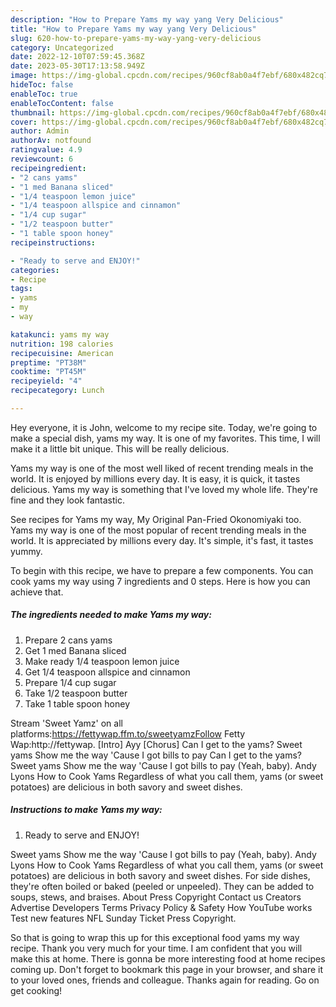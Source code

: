 ```yaml
---
description: "How to Prepare Yams my way yang Very Delicious"
title: "How to Prepare Yams my way yang Very Delicious"
slug: 620-how-to-prepare-yams-my-way-yang-very-delicious
category: Uncategorized
date: 2022-12-10T07:59:45.368Z
date: 2023-05-30T17:13:58.949Z
image: https://img-global.cpcdn.com/recipes/960cf8ab0a4f7ebf/680x482cq70/yams-my-way-recipe-main-photo.jpg
hideToc: false
enableToc: true
enableTocContent: false
thumbnail: https://img-global.cpcdn.com/recipes/960cf8ab0a4f7ebf/680x482cq70/yams-my-way-recipe-main-photo.jpg
cover: https://img-global.cpcdn.com/recipes/960cf8ab0a4f7ebf/680x482cq70/yams-my-way-recipe-main-photo.jpg
author: Admin
authorAv: notfound
ratingvalue: 4.9
reviewcount: 6
recipeingredient:
- "2 cans yams"
- "1 med Banana sliced"
- "1/4 teaspoon lemon juice"
- "1/4 teaspoon allspice and cinnamon"
- "1/4 cup sugar"
- "1/2 teaspoon butter"
- "1 table spoon honey"
recipeinstructions:

- "Ready to serve and ENJOY!"
categories:
- Recipe
tags:
- yams
- my
- way

katakunci: yams my way 
nutrition: 198 calories
recipecuisine: American
preptime: "PT38M"
cooktime: "PT45M"
recipeyield: "4"
recipecategory: Lunch

---
```



Hey everyone, it is John, welcome to my recipe site. Today, we're going to make a special dish, yams my way. It is one of my favorites. This time, I will make it a little bit unique. This will be really delicious.

Yams my way is one of the most well liked of recent trending meals in the world. It is enjoyed by millions every day. It is easy, it is quick, it tastes delicious. Yams my way is something that I've loved my whole life. They're fine and they look fantastic.

See recipes for Yams my way, My Original Pan-Fried Okonomiyaki too. Yams my way is one of the most popular of recent trending meals in the world. It is appreciated by millions every day. It&#39;s simple, it&#39;s fast, it tastes yummy.


To begin with this recipe, we have to prepare a few components. You can cook yams my way using 7 ingredients and 0 steps. Here is how you can achieve that.

<!--inarticleads1-->

##### The ingredients needed to make Yams my way:

1. Prepare 2 cans yams
1. Get 1 med Banana sliced
1. Make ready 1/4 teaspoon lemon juice
1. Get 1/4 teaspoon allspice and cinnamon
1. Prepare 1/4 cup sugar
1. Take 1/2 teaspoon butter
1. Take 1 table spoon honey


Stream &#39;Sweet Yamz&#39; on all platforms:https://fettywap.ffm.to/sweetyamzFollow Fetty Wap:http://fettywap. [Intro] Ayy [Chorus] Can I get to the yams? Sweet yams Show me the way &#39;Cause I got bills to pay Can I get to the yams? Sweet yams Show me the way &#39;Cause I got bills to pay (Yeah, baby). Andy Lyons How to Cook Yams Regardless of what you call them, yams (or sweet potatoes) are delicious in both savory and sweet dishes. 

<!--inarticleads2-->

##### Instructions to make Yams my way:


1. Ready to serve and ENJOY!

Sweet yams Show me the way &#39;Cause I got bills to pay (Yeah, baby). Andy Lyons How to Cook Yams Regardless of what you call them, yams (or sweet potatoes) are delicious in both savory and sweet dishes. For side dishes, they&#39;re often boiled or baked (peeled or unpeeled). They can be added to soups, stews, and braises. About Press Copyright Contact us Creators Advertise Developers Terms Privacy Policy &amp; Safety How YouTube works Test new features NFL Sunday Ticket Press Copyright. 

So that is going to wrap this up for this exceptional food yams my way recipe. Thank you very much for your time. I am confident that you will make this at home. There is gonna be more interesting food at home recipes coming up. Don't forget to bookmark this page in your browser, and share it to your loved ones, friends and colleague. Thanks again for reading. Go on get cooking!
